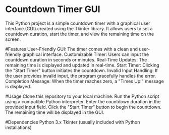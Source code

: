 # Countdown Timer GUI


This Python project is a simple countdown timer with a graphical user interface (GUI) created using the Tkinter library. It allows users to set a countdown duration, start the timer, and view the remaining time on the screen.

#Features
User-Friendly GUI: The timer comes with a clean and user-friendly graphical interface.
Customizable Timer: Users can input the countdown duration in seconds or minutes.
Real-Time Updates: The remaining time is displayed and updated in real-time.
Start Timer: Clicking the "Start Timer" button initiates the countdown.
Invalid Input Handling: If the user provides invalid input, the program gracefully handles the error.
Completion Message: When the timer reaches zero, a "Times Up!" message is displayed.

#Usage
Clone this repository to your local machine.
Run the Python script using a compatible Python interpreter.
Enter the countdown duration in the provided input field.
Click the "Start Timer" button to begin the countdown.
The remaining time will be displayed in the GUI.

#Dependencies
Python 3.x
Tkinter (usually included with Python installations)
